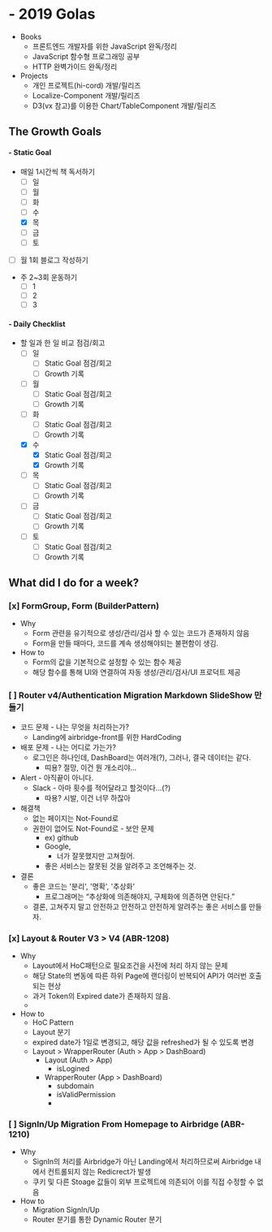 # - 2019 Golas
- Books
  - 프론트엔드 개발자를 위한 JavaScript 완독/정리
  - JavaScript 함수형 프로그래밍 공부
  - HTTP 완벽가이드 완독/정리
- Projects
  - 개인 프로젝트(hi-cord) 개발/릴리즈
  - Localize-Component 개발/릴리즈
  - D3(vx 참고)를 이용한 Chart/TableComponent 개발/릴리즈

## The Growth Goals
#### - Static Goal
- 매일 1시간씩 책 독서하기
  - [ ] 일
  - [ ] 월
  - [ ] 화
  - [ ] 수
  - [x] 목
  - [ ] 금
  - [ ] 토
- [ ] 월 1회 블로그 작성하기
- 주 2~3회 운동하기
  - [ ] 1
  - [ ] 2
  - [ ] 3

#### - Daily Checklist
- 할 일과 한 일 비교 점검/회고
  - [ ] 일
    - [ ] Static Goal 점검/회고
    - [ ] Growth 기록
  - [ ] 월
    - [ ] Static Goal 점검/회고
    - [ ] Growth 기록
  - [ ] 화
    - [ ] Static Goal 점검/회고
    - [ ] Growth 기록
  - [x] 수
    - [x] Static Goal 점검/회고
    - [x] Growth 기록
  - [ ] 목
    - [ ] Static Goal 점검/회고
    - [ ] Growth 기록
  - [ ] 금
    - [ ] Static Goal 점검/회고
    - [ ] Growth 기록
  - [ ] 토
    - [ ] Static Goal 점검/회고
    - [ ] Growth 기록

## What did I do for a week?

### [x] FormGroup, Form (BuilderPattern)
- Why
  - Form 관련을 유기적으로 생성/관리/검사 할 수 있는 코드가 존재하지 않음
  - Form을 만들 때마다, 코드를 계속 생성해야되는 불편함이 생김.
- How to
  - Form의 값을 기본적으로 설정할 수 있는 함수 제공
  - 해당 함수를 통해 UI와 연결하여 자동 생성/관리/검사/UI 프로덕트 제공

### [ ] Router v4/Authentication Migration Markdown SlideShow 만들기
- 코드 문제 - 나는 무엇을 처리하는가?
  - Landing에 airbridge-front를 위한 HardCoding
- 배포 문제 - 나는 어디로 가는가?
  - 로그인은 하나인데, DashBoard는 여러개(?), 그러나, 결국 데이터는 같다.
    - 띠용? 절망, 이건 뭔 개소리야...
- Alert - 아직끝이 아니다.
  - Slack - 아마 횟수를 적어달라고 할것이다...(?)
    - 따용? 시발, 이건 너무 하잖아
- 해결책
  - 없는 페이지는 Not-Found로
  - 권한이 없어도 Not-Found로 - 보안 문제
    - ex) github
    - Google,
      - 너가 잘못했지만  고쳐줬어.
    - 좋은 서비스는 잘못된 것을 알려주고 조언해주는 것.
- 결론
  - 좋은 코드는 '분리', '명확', '추상화'
    - 프로그래머는 “추상화에 의존해야지, 구체화에 의존하면 안된다.”
  - 결론, 고쳐주지 말고 안전하고 안전하고 안전하게 알려주는 좋은 서비스를 만들자.

### [x] Layout & Router V3 > V4 (ABR-1208)
- Why
  - Layout에서 HoC패턴으로 필요조건을 사전에 처리 하지 않는 문제
  - 해당 State의 변동에 따른 하위 Page에 랜더링이 반복되어 API가 여러번 호출되는 현상
  - 과거 Token의 Expired date가 존재하지 않음.
  -
- How to
  - HoC Pattern
  - Layout 분기
  - expired date가 1일로 변경되고, 해당 값을 refreshed가 될 수 있도록 변경
  - Layout > WrapperRouter (Auth > App > DashBoard)
    - Layout (Auth > App)
      - isLogined
    - WrapperRouter (App > DashBoard)
      - subdomain
      - isValidPermission
      -

### [ ] SignIn/Up Migration From Homepage to Airbridge (ABR-1210)
  - Why
    - SignIn의 처리를 Airbridge가 아닌 Landing에서 처리하므로써 Airbridge 내에서 컨트롤되지 않는 Redicrect가 발생
    - 쿠키 및 다른 Stoage 값들이 외부 프로젝트에 의존되어 이를 직접 수정할 수 없음
  - How to
    - Migration SignIn/Up
    - Router 분기를 통한 Dynamic Router 분기
